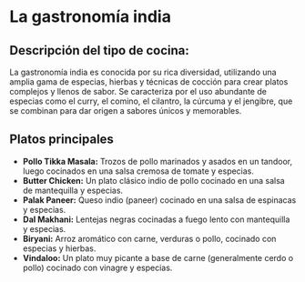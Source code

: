 # La gastronomía india

## Descripción del tipo de cocina:

 La gastronomía india es conocida por su rica  diversidad, utilizando una amplia gama de especias, hierbas y técnicas  de cocción para crear platos complejos y llenos de sabor. Se caracteriza por el uso abundante de especias como el curry, el comino,  el cilantro, la cúrcuma y el jengibre, que se combinan para dar origen a sabores únicos y memorables. 

 ## Platos principales

  - **Pollo Tikka Masala:** Trozos de pollo marinados y asados en un tandoor, luego cocinados en una salsa cremosa de tomate y especias. 
  - **Butter Chicken:** Un plato clásico indio de pollo cocinado en una salsa de mantequilla y especias. 
  - **Palak Paneer:** Queso indio (paneer) cocinado en una salsa de espinacas y especias. 
  - **Dal Makhani:** Lentejas negras cocinadas a fuego lento con mantequilla y especias. 
  - **Biryani:** Arroz aromático con carne, verduras o pollo, cocinado con especias y hierbas. 
  - **Vindaloo:** Un plato muy picante a base de carne (generalmente cerdo o pollo) cocinado con vinagre y especias.